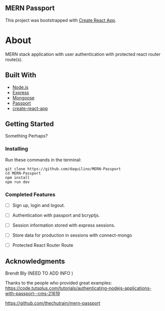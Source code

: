 ## MERN Passport 
This project was bootstrapped with [Create React App](https://github.com/facebookincubator/create-react-app).


# About
MERN stack application with user authentication with protected react router route(s).

## Built With

- [Node.js](https://nodejs.org/en/)
- [Express](http://expressjs.com/)
- [Mongoose](https://mongoosejs.com/)
- [Passport](http://www.passportjs.org/)
- [create-react-app](https://github.com/facebook/create-react-app)

## Getting Started

Something Perhaps?


### Installing

Run these commands in the terminal:

```
git clone https://github.com/daquilino/MERN-Passport
cd MERN-Passport
npm install
npm run dev
```

### Completed Features

- [ ] Sign up, login and logout.
- [ ] Authentication with passport and bcryptjs.
- [ ] Session information stored with express sessions.
- [ ] Store data for production in sessions with connect-mongo
- [ ] Protected React Router Route



## Acknowledgments


Brendt Bly (NEED TO ADD INFO )



Thanks to the people who provided great examples:
https://code.tutsplus.com/tutorials/authenticating-nodejs-applications-with-passport--cms-21619

https://github.com/thechutrain/mern-passport
